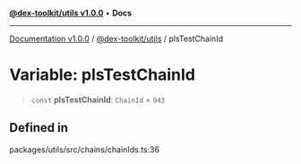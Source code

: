 [**@dex-toolkit/utils v1.0.0**](../README.md) • **Docs**

***

[Documentation v1.0.0](../../../packages.md) / [@dex-toolkit/utils](../README.md) / plsTestChainId

# Variable: plsTestChainId

> `const` **plsTestChainId**: `ChainId` = `943`

## Defined in

packages/utils/src/chains/chainIds.ts:36
